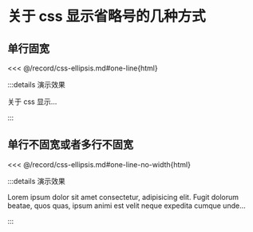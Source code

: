 <!-- #region one-line -->
<style>
  .one-line {
    width: 100px;
    overflow: hidden;
    text-overflow: ellipsis;
    white-space: nowrap;
  }
</style>
<!-- #endregion one-line -->

<!-- #region one-line-no-width -->
<style>
.show-ellipsis {
  display: -webkit-box;
  -webkit-box-orient: vertical;
  /* 指示行数 */
  -webkit-line-clamp: 2;
  overflow: hidden;
}
</style>
<!-- #endregion one-line-no-width -->

# 关于 css 显示省略号的几种方式

## 单行固宽

<<< @/record/css-ellipsis.md#one-line{html}

:::details 演示效果

  <p class='one-line'>关于 css 显示省略号的几种方式</p>
:::

## 单行不固宽或者多行不固宽

<<< @/record/css-ellipsis.md#one-line-no-width{html}

:::details 演示效果

  <p class='show-ellipsis'>Lorem ipsum dolor sit amet consectetur, adipisicing elit. Fugit dolorum beatae, quos quas, ipsum animi est velit neque expedita cumque unde reiciendis ratione, itaque possimus vitae ad eos? Nihil, recusandae?</p>
:::
